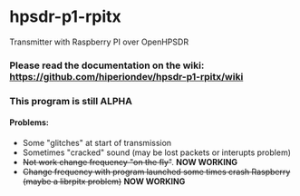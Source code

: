 # hpsdr-p1-rpitx

Transmitter with Raspberry PI over OpenHPSDR

### Please read the documentation on the wiki: https://github.com/hiperiondev/hpsdr-p1-rpitx/wiki 

### This program is still ALPHA
#### Problems:
- Some "glitches" at start of transmission
- Sometimes "cracked" sound (may be lost packets or interupts problem)
- ~~Not work change frequency "on the fly"~~. **NOW WORKING**
- ~~Change frequency with program launched some times crash Raspberry (maybe a librpitx problem)~~ **NOW WORKING**
